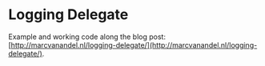 # Logging Delegate

Example and working code along the blog post: [http://marcvanandel.nl/logging-delegate/](http://marcvanandel.nl/logging-delegate/).